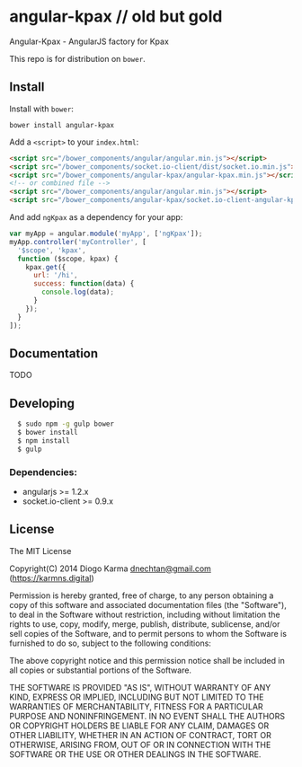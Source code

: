 angular-kpax // old but gold
============

Angular-Kpax - AngularJS factory for Kpax

This repo is for distribution on `bower`.

## Install

Install with `bower`:

```shell
bower install angular-kpax
```

Add a `<script>` to your `index.html`:

```html
<script src="/bower_components/angular/angular.min.js"></script>
<script src="/bower_components/socket.io-client/dist/socket.io.min.js"></script>
<script src="/bower_components/angular-kpax/angular-kpax.min.js"></script>
<!-- or combined file -->
<script src="/bower_components/angular/angular.min.js"></script>
<script src="/bower_components/angular-kpax/socket.io-client-angular-kpax.js"></script>
```

And add `ngKpax` as a dependency for your app:

```javascript
var myApp = angular.module('myApp', ['ngKpax']);
myApp.controller('myController', [
  '$scope', 'kpax',
  function ($scope, kpax) {
    kpax.get({
      url: '/hi',
      success: function(data) {
        console.log(data);
      }
    });
  }
]);
```

## Documentation

TODO

## Developing

```bash
  $ sudo npm -g gulp bower
  $ bower install
  $ npm install
  $ gulp
```


### Dependencies:
* angularjs >= 1.2.x
* socket.io-client >= 0.9.x


## License
The MIT License

Copyright(C) 2014 Diogo Karma <dnechtan@gmail.com> (https://karmns.digital)

Permission is hereby granted, free of charge, to any person obtaining a copy
of this software and associated documentation files (the "Software"), to deal
in the Software without restriction, including without limitation the rights
to use, copy, modify, merge, publish, distribute, sublicense, and/or sell
copies of the Software, and to permit persons to whom the Software is
furnished to do so, subject to the following conditions:

The above copyright notice and this permission notice shall be included in
all copies or substantial portions of the Software.

THE SOFTWARE IS PROVIDED "AS IS", WITHOUT WARRANTY OF ANY KIND, EXPRESS OR
IMPLIED, INCLUDING BUT NOT LIMITED TO THE WARRANTIES OF MERCHANTABILITY,
FITNESS FOR A PARTICULAR PURPOSE AND NONINFRINGEMENT. IN NO EVENT SHALL THE
AUTHORS OR COPYRIGHT HOLDERS BE LIABLE FOR ANY CLAIM, DAMAGES OR OTHER
LIABILITY, WHETHER IN AN ACTION OF CONTRACT, TORT OR OTHERWISE, ARISING FROM,
OUT OF OR IN CONNECTION WITH THE SOFTWARE OR THE USE OR OTHER DEALINGS IN
THE SOFTWARE.
